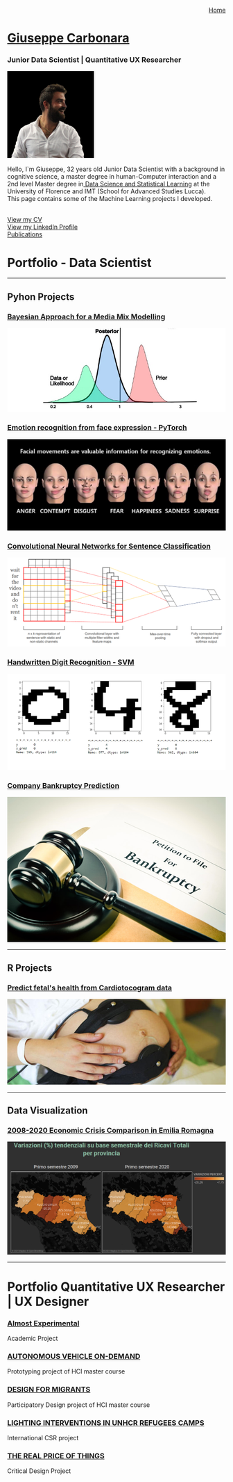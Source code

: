 <p align="right">
    <a href="https://gobrac.github.io/Portfolio/">Home </a> 
</p>

#   <a href="https://gobrac.github.io/Portfolio/">Giuseppe Carbonara </a> 
### Junior Data Scientist | Quantitative UX Researcher

<img src="/images/profilo1.png?raw=true"
     width="200" />
  
  Hello, I\`m Giuseppe, 32 years old Junior Data Scientist with a background in cognitive science, a master degree in human-Computer interaction and a 2nd level Master degree in<a href="https://md2sl-eng.imtlucca.it/"> Data Science and Statistical Learning</a> 
  at the University of Florence and IMT (School for Advanced Studies Lucca).
  <br>
  This page contains some of the Machine Learning projects I developed.
  
  <br>
  <a href="https://github.com/gobrac/Portfolio/blob/988005e6f09d42d77e8d92915c966c03b9551cef/CV_DS_3.pdf">View my CV</a>   
  <br>
  <a href="https://www.linkedin.com/in/gobrac/">View my LinkedIn Profile</a> 
  <br>
  <a href="https://scholar.google.com/citations?hl=it&user=ARRb0gIAAAAJ&scilu=&scisig=AMD79ooAAAAAYi8crHa_nThmXh_seWEnRQwWxT_LcOC1&gmla=AJsN-F4oKS7oY1cZPMjCWhXty0VKpE6yflUsl5l1KZLghFFcNIJQWKPIywaMtBMBz0louP2tOJZgfKLkhVqX_SrPcaPkkpgLdlSwwZ9eofLNLzM3bM6Hfpo&sciund=5864651334147819953
">Publications</a> 
  

# Portfolio - Data Scientist
---

## Pyhon Projects

### [Bayesian Approach for a Media Mix Modelling](https://github.com/gobrac/Portfolio/blob/master/Projects/Bayesian_Approach_for_MMM.ipynb)
<img src="images/baye.jpg?raw=true"/>

### [Emotion recognition from face expression - PyTorch](https://github.com/gobrac/Portfolio/blob/master/Projects/Project-Hands_on_Labs.ipynb)
<img src="images/face.jpeg?raw=true"/>

### [Convolutional Neural Networks for Sentence Classification](https://github.com/gobrac/Portfolio/blob/master/Projects/Text_Mining_and_NLP_Prof_Marinai.ipynb)
<img src="images/CNN.png?raw=true"/>

### [Handwritten Digit Recognition - SVM](https://github.com/gobrac/Portfolio/blob/master/Projects/Semi_supervised_Learning-Vision.ipynb)
<img src="images/digit.jpg?raw=true"/>

### [Company Bankruptcy Prediction](https://github.com/gobrac/Portfolio/blob/master/Projects/Analytics%20in%20economics%20and%20business%20_Project.ipynb)
<img src="images/bankrupt.jpg?raw=true"/>

---

## R Projects 

### [Predict fetal's health from Cardiotocogram data](https://github.com/gobrac/Portfolio/blob/master/Projects/Statistical%20Learning%20-%20Prof.%20Gottard.ipynb)
<img src="images/Cardiotocografia.jpg?raw=true"/>


---

## Data Visualization

### [2008-2020 Economic Crisis Comparison in Emilia Romagna](https://public.tableau.com/profile/re.lab#!/vizhome/TrendER-CNAHUB4_0_16069863084400/WebPage)
<img src="images/table.png?raw=true"/>

---

# Portfolio Quantitative UX Researcher | UX Designer

### [Almost Experimental](/UX_projects/AlmostExp.md)
Academic Project

### [AUTONOMOUS VEHICLE ON-DEMAND](/UX_projects/AutonomousVehicle.md)
Prototyping project of HCI master course

### [DESIGN FOR MIGRANTS](/UX_projects/Migrants.md)
Participatory Design project of HCI master course

### [LIGHTING INTERVENTIONS IN UNHCR REFUGEES CAMPS](/UX_projects/Philips.md)
International CSR project

### [THE REAL PRICE OF THINGS](/UX_projects/Prices.md)
Critical Design Project

